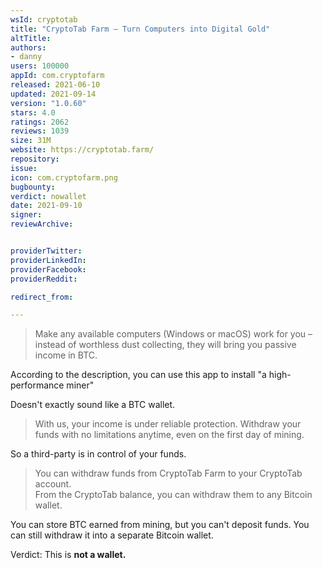 ```yaml
---
wsId: cryptotab
title: "CryptoTab Farm — Turn Computers into Digital Gold"
altTitle: 
authors:
- danny
users: 100000
appId: com.cryptofarm
released: 2021-06-10
updated: 2021-09-14
version: "1.0.60"
stars: 4.0
ratings: 2062
reviews: 1039
size: 31M
website: https://cryptotab.farm/
repository: 
issue: 
icon: com.cryptofarm.png
bugbounty: 
verdict: nowallet
date: 2021-09-10
signer: 
reviewArchive:


providerTwitter: 
providerLinkedIn: 
providerFacebook: 
providerReddit: 

redirect_from:

---
```



> Make any available computers (Windows or macOS) work for you – instead of worthless dust collecting, they will bring you passive income in BTC.

According to the description, you can use this app to install "a high-performance miner"

Doesn't exactly sound like a BTC wallet.  

> With us, your income is under reliable protection. Withdraw your funds with no limitations anytime, even on the first day of mining.

So a third-party is in control of your funds. 

> You can withdraw funds from CryptoTab Farm to your CryptoTab account.<br>
  From the CryptoTab balance, you can withdraw them to any Bitcoin wallet.

You can store BTC earned from mining, but you can't deposit funds. You can still withdraw it into a separate Bitcoin wallet.

Verdict: This is **not a wallet.**